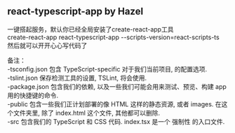 ## react-typescript-app by Hazel  

一键搭起服务，默认你已经全局安装了create-react-app工具    
create-react-app react-typescript-app --scripts-version=react-scripts-ts  
然后就可以开开心心写代码了    

备注：  
-tsconfig.json 包含 TypeScript-specific 对于我们当前项目, 的配置选项.  
-tslint.json 保存检测工具的设置, TSLint, 将会使用.  
-package.json 包含我们的依赖, 以及一些我们可能会用来测试、预览、构建 app 用的快捷键的命令.  
-public 包含一些我们正计划部署的像 HTML 这样的静态资源, 或者 images. 在这个文件夹里, 除了 index.html 这个文件, 其他都可以删除.  
-src 包含我们的 TypeScript 和 CSS 代码. index.tsx 是一个 强制性 的入口文件.  


